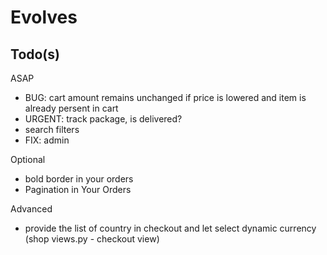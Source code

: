 # Evolves

## Todo(s)

 ASAP
 - BUG: cart amount remains unchanged if price is lowered and item is already persent in cart
 - URGENT: track package, is delivered?
 - search filters
 - FIX: admin

 Optional
 - bold border in your orders
 - Pagination in Your Orders

 Advanced
 - provide the list of country in checkout and let select dynamic currency (shop views.py - checkout view)